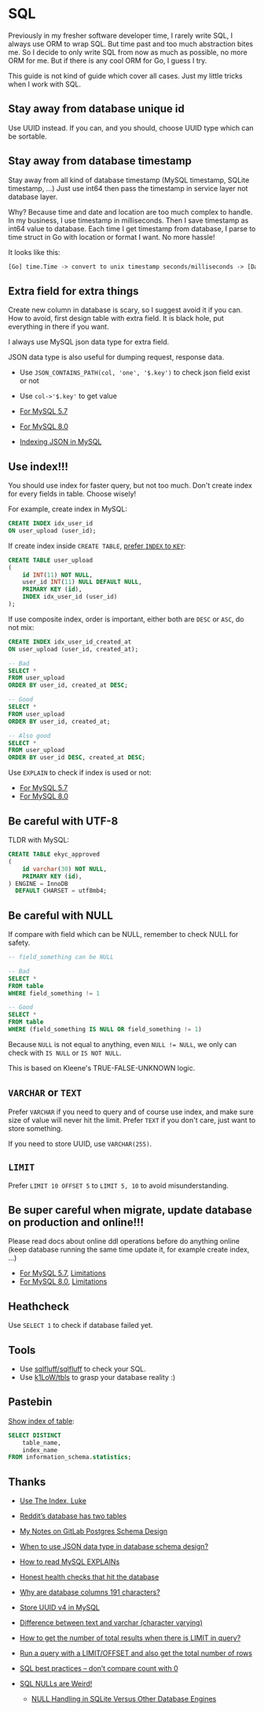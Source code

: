 # SQL

Previously in my fresher software developer time, I rarely write SQL, I always use ORM to wrap SQL. But time past and
too much abstraction bites me. So I decide to only write SQL from now as much as possible, no more ORM for me. But if
there is any cool ORM for Go, I guess I try.

This guide is not kind of guide which cover all cases. Just my little tricks when I work with SQL.

## Stay away from database unique id

Use UUID instead. If you can, and you should, choose UUID type which can be sortable.

## Stay away from database timestamp

Stay away from all kind of database timestamp (MySQL timestamp, SQLite timestamp, ...) Just use int64 then pass the
timestamp in service layer not database layer.

Why? Because time and date and location are too much complex to handle. In my business, I use timestamp in milliseconds.
Then I save timestamp as int64 value to database. Each time I get timestamp from database, I parse to time struct in Go
with location or format I want. No more hassle!

It looks like this:

```txt
[Go] time.Time -> convert to unix timestamp seconds/milliseconds -> [Database] int64
```

## Extra field for extra things

Create new column in database is scary, so I suggest avoid it if you can. How to avoid, first design table with extra
field. It is black hole, put everything in there if you want.

I always use MySQL json data type for extra field.

JSON data type is also useful for dumping request, response data.

- Use `JSON_CONTAINS_PATH(col, 'one', '$.key')` to check json field exist or not
- Use `col->'$.key'` to get value

- [For MySQL 5.7](https://dev.mysql.com/doc/refman/5.7/en/json.html)
- [For MySQL 8.0](https://dev.mysql.com/doc/refman/8.0/en/json.html)
- [Indexing JSON in MySQL](https://planetscale.com/blog/indexing-json-in-mysql)

## Use index!!!

You should use index for faster query, but not too much. Don't create index for every fields in table. Choose wisely!

For example, create index in MySQL:

```sql
CREATE INDEX idx_user_id
ON user_upload (user_id);
```

If create index inside `CREATE TABLE`, [prefer `INDEX` to `KEY`](https://stackoverflow.com/a/1401615):

```sql
CREATE TABLE user_upload
(
    id INT(11) NOT NULL,
    user_id INT(11) NULL DEFAULT NULL,
    PRIMARY KEY (id),
    INDEX idx_user_id (user_id)
);
```

If use composite index, order is important, either both are `DESC` or `ASC`, do not mix:

```sql
CREATE INDEX idx_user_id_created_at
ON user_upload (user_id, created_at);

-- Bad
SELECT *
FROM user_upload
ORDER BY user_id, created_at DESC;

-- Good
SELECT *
FROM user_upload
ORDER BY user_id, created_at;

-- Also good
SELECT *
FROM user_upload
ORDER BY user_id DESC, created_at DESC;
```

Use `EXPLAIN` to check if index is used or not:

- [For MySQL 5.7](https://dev.mysql.com/doc/refman/5.7/en/explain-output.html)
- [For MySQL 8.0](https://dev.mysql.com/doc/refman/8.0/en/explain-output.html)

## Be careful with UTF-8

TLDR with MySQL:

```sql
CREATE TABLE ekyc_approved
(
    id varchar(30) NOT NULL,
    PRIMARY KEY (id),
) ENGINE = InnoDB
  DEFAULT CHARSET = utf8mb4;
```

## Be careful with NULL

If compare with field which can be NULL, remember to check NULL for safety.

```sql
-- field_something can be NULL

-- Bad
SELECT *
FROM table
WHERE field_something != 1

-- Good
SELECT *
FROM table
WHERE (field_something IS NULL OR field_something != 1)
```

Because `NULL` is not equal to anything, even `NULL != NULL`, we only can check with `IS NULL` or `IS NOT NULL`.

This is based on Kleene's TRUE-FALSE-UNKNOWN logic.

## `VARCHAR` or `TEXT`

Prefer `VARCHAR` if you need to query and of course use index, and make sure size of value will never hit the limit.
Prefer `TEXT` if you don't care, just want to store something.

If you need to store UUID, use `VARCHAR(255)`.

## `LIMIT`

Prefer `LIMIT 10 OFFSET 5` to `LIMIT 5, 10` to avoid misunderstanding.

## Be super careful when migrate, update database on production and online!!!

Please read docs about online ddl operations before do anything online (keep database running the same time update it,
for example create index, ...)

- [For MySQL 5.7](https://dev.mysql.com/doc/refman/5.7/en/innodb-online-ddl-operations.html),
  [Limitations](https://dev.mysql.com/doc/refman/5.7/en/innodb-online-ddl-limitations.html)
- [For MySQL 8.0](https://dev.mysql.com/doc/refman/8.0/en/innodb-online-ddl-operations.html),
  [Limitations](https://dev.mysql.com/doc/refman/8.0/en/innodb-online-ddl-limitations.html)

## Heathcheck

Use `SELECT 1` to check if database failed yet.

## Tools

- Use [sqlfluff/sqlfluff](https://github.com/sqlfluff/sqlfluff) to check your SQL.
- Use [k1LoW/tbls](https://github.com/k1LoW/tbls) to grasp your database reality :)

## Pastebin

[Show index of table](https://stackoverflow.com/a/5213364):

```sql
SELECT DISTINCT
    table_name,
    index_name
FROM information_schema.statistics;
```

## Thanks

- [Use The Index, Luke](https://use-the-index-luke.com/)

- [Reddit’s database has two tables](https://kevin.burke.dev/kevin/reddits-database-has-two-tables/)
- [My Notes on GitLab Postgres Schema Design](https://shekhargulati.com/2022/07/08/my-notes-on-gitlabs-postgres-schema-design/)
- [When to use JSON data type in database schema design?](https://shekhargulati.com/2022/01/08/when-to-use-json-data-type-in-database-schema-design/)
- [How to read MySQL EXPLAINs](https://planetscale.com/blog/how-read-mysql-explains)

- [Honest health checks that hit the database](https://brandur.org/fragments/database-health-check)
- [Why are database columns 191 characters?](https://www.grouparoo.com/blog/varchar-191)
- [Store UUID v4 in MySQL](https://stackoverflow.com/a/43056611)
- [Difference between text and varchar (character varying)](https://stackoverflow.com/a/4849030)
- [How to get the number of total results when there is LIMIT in query?](https://stackoverflow.com/q/33889922)
- [Run a query with a LIMIT/OFFSET and also get the total number of rows](https://stackoverflow.com/q/28888375)
- [SQL best practices – don’t compare count with 0](https://www.depesz.com/2024/12/01/sql-best-practices-dont-compare-count-with-0/)
- [SQL NULLs are Weird!](https://jirevwe.github.io/sql-nulls-are-weird.html)
    - [NULL Handling in SQLite Versus Other Database Engines](https://www.sqlite.org/nulls.html)
